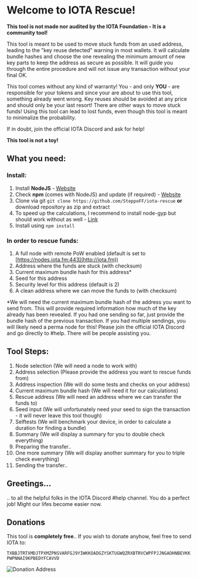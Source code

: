 # Welcome to IOTA Rescue!

**This tool is not made nor audited by the IOTA Foundation - It is a community tool!**

This tool is meant to be used to move stuck funds from an used address, leading to the "key reuse detected" warning in most wallets. It will calculate bundle hashes and choose the one revealing the minimum amount of new key parts to keep the address as secure as possible. It will guide you through the entire procedure and will not issue any transaction without your final OK.

This tool comes without any kind of warranty! You - and only **YOU** - are responsible for your tokens and since your are about to use this tool, something already went wrong.
Key reuses should be avoided at any price and should only be your last resort! There are other ways to move stuck funds!
Using this tool can lead to lost funds, even though this tool is meant to minimalize the probability.

If in doubt, join the official IOTA Discord and ask for help!

**This tool is not a toy!**
## What you need: 

### Install:
 1. Install **NodeJS** - [Website](https://nodejs.org/en/)
 2. Check **npm** (comes with NodeJS) and update (if required)  - [Website](https://www.npmjs.com/get-npm)
 3. Clone via git `git clone https://github.com/SteppoFF/iota-rescue` **or** download repository as zip and extract
 4. To speed up the calculations, I recommend to install node-gyp but should work without as well - [Link](https://github.com/nodejs/node-gyp)
 5. Install using `npm install`

### In order to rescue funds:

 1. A full node with remote PoW enabled (default is set to [https://nodes.iota.fm:443](http://iota.fm))
 2. Address where the funds are stuck (with checksum)
 3. Current maximum bundle hash for this address*
 4. Seed for this address
 5. Security level for this address (default is 2)
 6. A clean address where we can move the funds to (with checksum)

*We will need the current maximum bundle hash of the address you want to send from. This will provide required information how much of the key already has been revealed. If you had one sending so far, just provide the bundle hash of the previous transaction. If you had multiple sendings, you will likely need a perma node for this! Please join the official IOTA Discord and go directly to #help. There will be people assisting you.

## Tool Steps: 

 1. Node selection (We will need a node to work with)
 2. Address selection (Please provide the address you want to rescue funds from)
 3. Address inspection (We will do some tests and checks on your address)
 4. Current maximum bundle hash (We will need it for our calculations)
 5. Rescue address (We will need an address where we can transfer the funds to)
 6. Seed input (We will unfortunately need your seed to sign the transaction - it will never leave this tool though)
 7. Selftests (We will benchmark your device, in order to calculate a duration for finding a bundle)
 8. Summary (We will display a summary for you to double check everything)
 9. Preparing the transfer..
 10. One more summary (We will display another summary for you to triple check everything)
 11. Sending the transfer..

## Greetings...
.. to all the helpful folks in the IOTA Discord #help channel. You do a perfect job! Might our lifes become easier now.

## Donations
This tool is **completely free**..
If you wish to donate anyhow, feel free to send IOTA to:

`TXBBJTRTXMDJTPXMZPNSVARFGJ9YIWKKOADGZYSKTUGWQZRXBTRVCWPFPJJNGAOHNBEVKKPWPNNAI9KPBEDYFCAVVD`

![Donation Address](https://chart.googleapis.com/chart?chs=250x250&cht=qr&chl=TXBBJTRTXMDJTPXMZPNSVARFGJ9YIWKKOADGZYSKTUGWQZRXBTRVCWPFPJJNGAOHNBEVKKPWPNNAI9KPBEDYFCAVVD)
